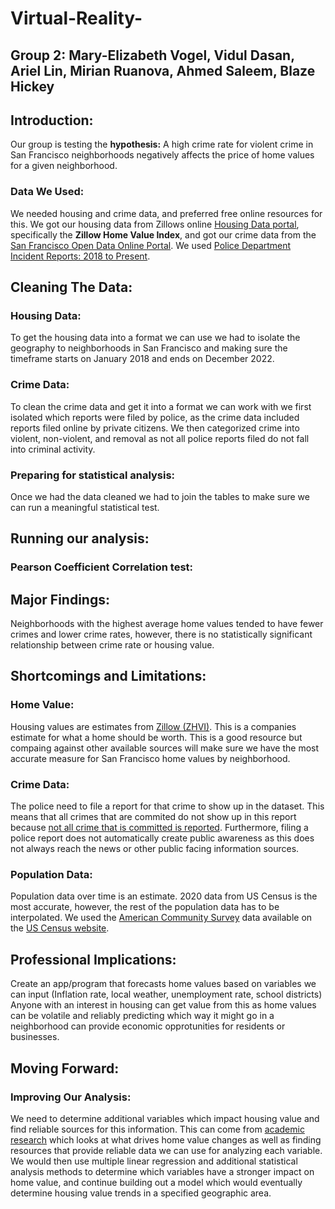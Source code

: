 # Virtual-Reality-

## Group 2: Mary-Elizabeth Vogel, Vidul Dasan, Ariel Lin, Mirian Ruanova, Ahmed Saleem, Blaze Hickey

## Introduction: 
Our group is testing the **hypothesis:** A high crime rate for violent crime in San Francisco neighborhoods negatively affects the price of home values for a given neighborhood.

### Data We Used: 
We needed housing and crime data, and preferred free online resources for this. We got our housing data from Zillows online [Housing Data portal](https://www.zillow.com/research/data/), specifically the **Zillow Home Value Index**, and got our crime data from the [San Francisco Open Data Online Portal](https://datasf.org/opendata/). We used [Police Department Incident Reports: 2018 to Present](https://data.sfgov.org/Public-Safety/Police-Department-Incident-Reports-2018-to-Present/wg3w-h783). 

## Cleaning The Data: 
### Housing Data: 
To get the housing data into a format we can use we had to isolate the geography to neighborhoods in San Francisco and making sure the timeframe starts on January 2018 and ends on December 2022. 

### Crime Data: 
To clean the crime data and get it into a format we can work with we first isolated which reports were filed by police, as the crime data included reports filed online by private citizens. We then categorized crime into violent, non-violent, and removal as not all police reports filed do not fall into criminal activity. 

### Preparing for statistical analysis: 
Once we had the data cleaned we had to join the tables to make sure we can run a meaningful statistical test. 

## Running our analysis: 
### Pearson Coefficient Correlation test: 


## Major Findings: 
Neighborhoods with the highest average home values tended to have fewer crimes and lower crime rates, however, there is no statistically significant relationship between crime rate or housing value. 

## Shortcomings and Limitations: 
### Home Value:
Housing values are estimates from [Zillow (ZHVI)](https://www.zillow.com/research/data/). This is a companies estimate for what a home should be worth. This is a good resource but compaing against other available sources will make sure we have the most accurate measure for San Francisco home values by neighborhood.

### Crime Data:
The police need to file a report for that crime to show up in the dataset. This means that all crimes that are commited do not show up in this report because [not all crime that is committed is reported](https://www.pewresearch.org/fact-tank/2020/11/20/facts-about-crime-in-the-u-s/). Furthermore, filing a police report does not automatically create public awareness as this does not always reach the news or other public facing information sources.  

### Population Data:
Population data over time is an estimate. 2020 data from US Census is the most accurate, however, the rest of the population data has to be interpolated. We used the [American Community Survey](https://data.census.gov/table?q=All+5-digit+ZIP+Code+Tabulation+Areas+fully/partially+contained+within+San+Francisco-Redwood+City-South+San+Francisco,+CA+Metro+Division+within+San+Francisco-Oakland-Hayward,+CA+Metro+Area&g=050XX00US06075&tid=ACSST5Y2021.S0101&moe=false&tp=true) data available on the [US Census website](https://data.census.gov/). 

## Professional Implications: 
Create an app/program that forecasts home values based on variables we can input (Inflation rate, local weather, unemployment rate, school districts) Anyone with an interest in housing can get value from this as home values can be volatile and reliably predicting which way it might go in a neighborhood can provide economic opprotunities for residents or businesses. 

## Moving Forward: 
### Improving Our Analysis:
We need to determine additional variables which impact housing value and find reliable sources for this information. This can come from [academic research](https://www.sciencedirect.com/science/article/pii/S1877050922001922) which looks at what drives home value changes as well as finding resources that provide reliable data we can use for analyzing each variable. We would then use multiple linear regression and additional statistical analysis methods to determine which variables have a stronger impact on home value, and continue building out a model which would eventually determine housing value trends in a specified geographic area. 
